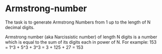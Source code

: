 # Armstrong-number

The task is to generate Armstrong Numbers from 1 up to the length of N decimal digits.

Armstrong number (aka Narcissistic number) of length N digits is a number which is equal to the sum of its digits each in power of N. For example: 153 = 1^3 + 5^3 + 3^3 = 3 + 125 + 27 = 153
